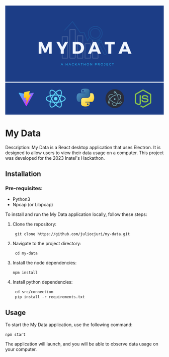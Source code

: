 ![My Data Logo](./src/assets/logo.png)
![Project stack](./src/assets/techstack.png)


# My Data

Description: My Data is a React desktop application that uses Electron. It is designed to allow users to view their data usage on a computer. This project was developed for the 2023 Inatel's Hackathon.

## Installation
### Pre-requisites: 
- Python3
- Npcap (or Libpcap)

To install and run the My Data application locally, follow these steps:

1. Clone the repository:


        git clone https://github.com/juliocjuri/my-data.git


2. Navigate to the project directory:

        cd my-data

3. Install the node dependencies:

       npm install

4. Install python dependencies:
        
        cd src/connection
        pip install -r requirements.txt


## Usage

To start the My Data application, use the following command:

    npm start


The application will launch, and you will be able to observe data usage on your computer.


